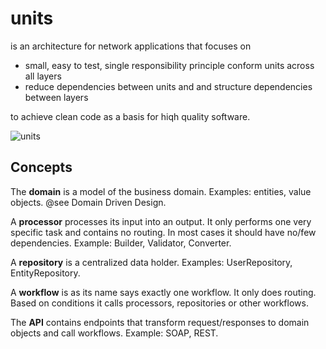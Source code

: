 # units

is an architecture for network applications that focuses on

- small, easy to test, single responsibility principle conform units across all layers
- reduce dependencies between units and and structure dependencies between layers

to achieve clean code as a basis for hiqh quality software.

![units](https://rawgit.com/eduardbeutel/units/master/units-general-view.svg)

## Concepts

The **domain** is a model of the business domain. Examples: entities, value objects. @see Domain Driven Design.

A **processor** processes its input into an output. It only performs one very specific task and contains no routing. In most cases it should have no/few dependencies. Example: Builder, Validator, Converter.

A **repository** is a centralized data holder. Examples: UserRepository, EntityRepository.

A **workflow** is as its name says exactly one workflow. It only does routing. Based on conditions it calls processors, repositories or other workflows.

The **API** contains endpoints that transform request/responses to domain objects and call workflows. Example: SOAP, REST.











